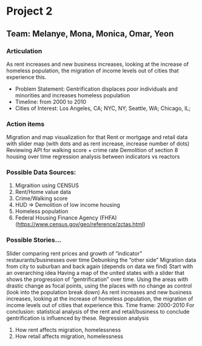 # Project 2

## Team: Melanye, Mona, Monica, Omar, Yeon

### Articulation
As rent increases and new business increases, looking at the increase of homeless population, the migration of income levels out of cities that experience this.

* Problem Statement: Gentrification displaces poor individuals and minorities and increases homeless population
* Timeline: from 2000 to 2010
* Cities of Interest: Los Angeles, CA;  NYC, NY; Seattle, WA; Chicago, IL;

### Action items
Migration and map visualization for that 
Rent or mortgage and retail data with slider map (with dots and as rent increase, increase number of dots)
Reviewing API for walking score + crime rate 
Demolition of section 8 housing over time 
regression analysis between indicators vs reactors 

### Possible Data Sources: 
1. Migraition using CENSUS
2. Rent/Home value data
3. Crime/Walking score
4. HUD => Demolition of low income housing
5. Homeless population
6. Federal Housing Finance Agency (FHFA) (https://www.census.gov/geo/reference/zctas.html)

### Possible Stories…
Slider comparing rent prices and growth of “indicator” restaurants/businesses over time
Debunking the “other side” 
Migration data from city to suburban and back again (depends on data we find) 
Start with an overarching idea 
Having a map of the united states with a slider that shows the progression of “gentrification” over time. Using the areas with drastic change as focal points, using the places with no change as control (look into the population break down) 
As rent increases and new business increases, looking at the increase of homeless population, the migration of income levels out of cities that experience this. 
Time frame: 2000-2010
For conclusion: statistical analysis of the rent and retail/business to conclude gentrification is influenced by these. 
Regression analysis
1. How rent affects migration, homelessness
2. How retail affects migration, homelessness
